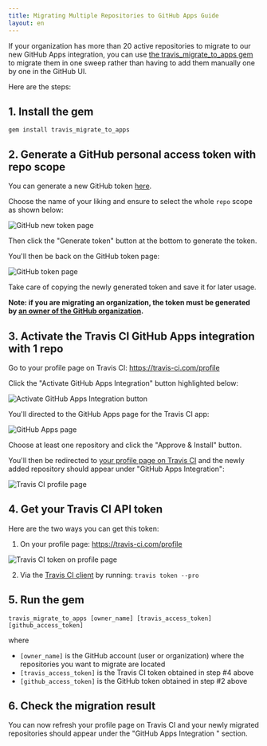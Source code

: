 ```yaml
---
title: Migrating Multiple Repositories to GitHub Apps Guide
layout: en
---
```


If your organization has more than 20 active repositories to migrate to our new GitHub Apps integration, you can use [the travis_migrate_to_apps gem](https://github.com/travis-ci/travis_migrate_to_apps) to migrate them in one sweep rather than having to add them manually one by one in the GitHub UI.

Here are the steps:

## 1. Install the gem
```
gem install travis_migrate_to_apps
```

## 2. Generate a GitHub personal access token with repo scope

You can generate a new GitHub token [here](https://github.com/settings/tokens/new).

Choose the name of your liking and ensure to select the whole `repo` scope as shown below:

![GitHub new token page](https://github.com/travis-ci/travis_migrate_to_apps/blob/assets/github-token-new.png)

Then click the "Generate token" button at the bottom to generate the token.

You'll then be back on the GitHub token page:

![GitHub token page](https://github.com/travis-ci/travis_migrate_to_apps/blob/assets/github-token-added.png)

Take care of copying the newly generated token and save it for later usage.

**Note: if you are migrating an organization, the token must be generated by [an owner of the GitHub organization](https://help.github.com/articles/permission-levels-for-an-organization/).**

## 3. Activate the Travis CI GitHub Apps integration with 1 repo

Go to your profile page on Travis CI: https://travis-ci.com/profile

Click the "Activate GitHub Apps Integration" button highlighted below:

![Activate GitHub Apps Integration button](https://github.com/travis-ci/travis_migrate_to_apps/blob/assets/github-apps-button-on-profile-page.png)

You'll directed to the GitHub Apps page for the Travis CI app:

![GitHub Apps page](https://github.com/travis-ci/travis_migrate_to_apps/blob/assets/travis-ci-github-app.png)

Choose at least one repository and click the "Approve & Install" button.

You'll then be redirected to [your profile page on Travis CI](https://travis-ci.com/profile) and the newly added repository should appear under "GitHub Apps Integration":

![Travis CI profile page](https://github.com/travis-ci/travis_migrate_to_apps/blob/assets/travis-ci-profile-with-github-apps-integration.png)

## 4. Get your Travis CI API token

Here are the two ways you can get this token:

1. On your profile page: https://travis-ci.com/profile

![Travis CI token on profile page](https://github.com/travis-ci/travis_migrate_to_apps/blob/assets/travis-ci-token-profile-page.png)

2. Via the [Travis CI client](https://github.com/travis-ci/travis.rb) by running: `travis token --pro`

## 5. Run the gem

```
travis_migrate_to_apps [owner_name] [travis_access_token] [github_access_token]
```

where 

- `[owner_name]` is the GitHub account (user or organization) where the repositories you want to migrate are located
- `[travis_access_token]` is the Travis CI token obtained in step #4 above
- `[github_access_token]` is the GitHub token obtained in step #2 above

## 6. Check the migration result

You can now refresh your profile page on Travis CI and your newly migrated repositories should appear under the "GitHub Apps Integration
" section.
